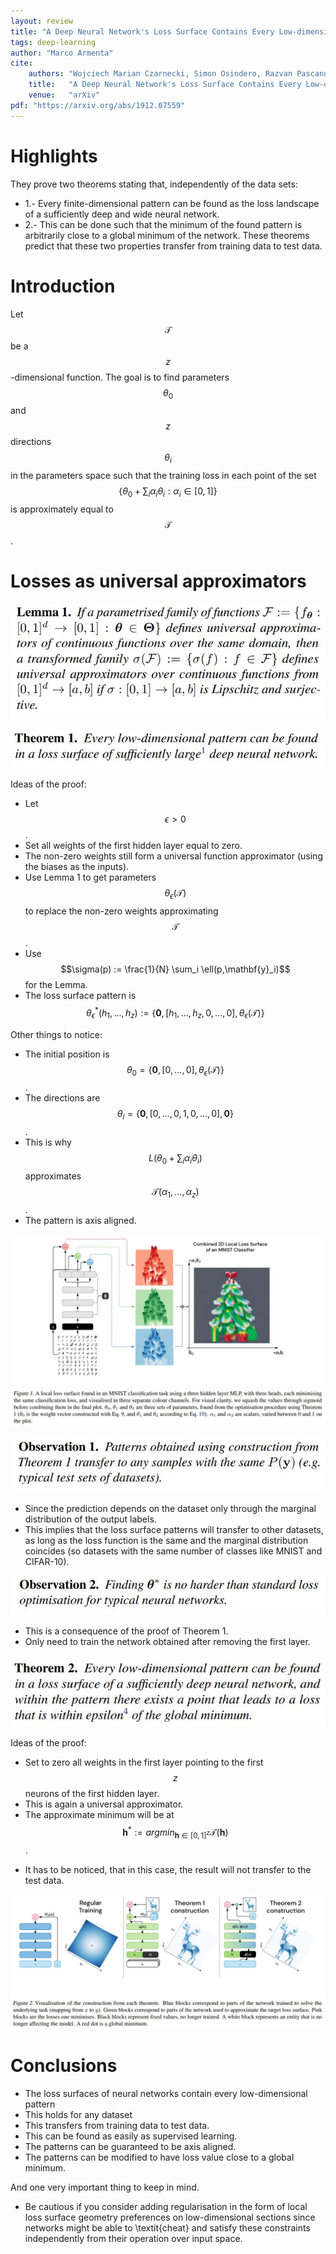 ```yaml
---
layout: review
title: "A Deep Neural Network's Loss Surface Contains Every Low-dimensional Pattern"
tags: deep-learning 
author: "Marco Armenta"
cite:
    authors: "Wojciech Marian Czarnecki, Simon Osindero, Razvan Pascanu, Max Jaderberg"
    title:   "A Deep Neural Network's Loss Surface Contains Every Low-dimensional Pattern"
    venue:   "arXiv"
pdf: "https://arxiv.org/abs/1912.07559"
---
```


# Highlights
They prove two theorems stating that, independently of the data sets:
- 1.- Every finite-dimensional pattern can be found as the loss landscape of a sufficiently deep and wide neural network.
- 2.- This can be done such that the minimum of the found pattern is arbitrarily close to a global minimum of the network.
These theorems predict that these two properties transfer from training data to test data.

# Introduction

Let $$\mathcal{T}$$ be a $$z$$-dimensional function. The goal is to find parameters $$\theta_0$$ and $$z$$ directions $$\theta_i$$ in the parameters space such that the training loss in each point of the set $$ \{ \theta_0 + \sum_i \alpha_i \theta_i : \alpha_i \in [0,1] \} $$ is approximately equal to $$\mathcal{T}$$.

# Losses as universal approximators

![](/article/images/Patterns-loss-landscape/sc01.jpg)

![](/article/images/Patterns-loss-landscape/sc02.jpg)

Ideas of the proof:
- Let $$\epsilon >0$$.
- Set all weights of the first hidden layer equal to zero.
- The non-zero weights still form a universal function approximator (using the biases as the inputs).
- Use Lemma 1 to get parameters $$\theta_\epsilon (\mathcal{T})$$ to replace the non-zero weights approximating $$\mathcal{T}$$.
- Use $$\sigma(p) := \frac{1}{N} \sum_i \ell(p,\mathbf{y}_i)$$ for the Lemma.
- The loss surface pattern is $$ \theta_\epsilon^*(h_1,...,h_z) := \{ \mathbf{0}, [h_1,...,h_z,0,...,0], \theta_\epsilon (\mathcal{T}) \} $$

Other things to notice:
- The initial position is $$\theta_0 = \{ \mathbf{0}, [0,...,0], \theta_\epsilon (\mathcal{T}) \} $$.
- The directions are $$\theta_i = \{ \mathbf{0}, [0,...,0,1,0,...,0], \mathbf{0} \} $$.
- This is why $$L(\theta_0 + \sum_i \alpha_i \theta_i)$$ approximates $$\mathcal{T}(\alpha_1,...,\alpha_z)$$.
- The pattern is axis aligned.

![](/article/images/Patterns-loss-landscape/sc03.jpg)

![](/article/images/Patterns-loss-landscape/ob1.jpg)
- Since the prediction depends on the dataset only through the marginal distribution of the output labels.
- This implies that the loss surface patterns will transfer to other datasets, as long as the loss function is the same and the marginal distribution coincides (so datasets with the same number of classes like MNIST and CIFAR-10).

![](/article/images/Patterns-loss-landscape/ob2.jpg)
- This is a consequence of the proof of Theorem 1.
- Only need to train the network obtained after removing the first layer.

![](/article/images/Patterns-loss-landscape/thm2.jpg)

Ideas of the proof:
- Set to zero all weights in the first layer pointing to the first $$z$$ neurons of the first hidden layer.
- This is again a universal approximator.
- The approximate minimum will be at $$ \mathbf{h}^* := argmin_{\mathbf{h} \in [0,1]^z} \mathcal{T}(\mathbf{h})$$.

* It has to be noticed, that in this case, the result will not transfer to the test data.

![](/article/images/Patterns-loss-landscape/sc04.jpg)

# Conclusions

* The loss surfaces of neural networks contain every low-dimensional pattern
* This holds for any dataset
* This transfers from training data to test data.
* This can be found as easily as supervised learning.
* The patterns can be guaranteed to be axis aligned.
* The patterns can be modified to have loss value close to a global minimum.

And one very important thing to keep in mind.

* Be cautious if you consider adding regularisation in the form of local loss surface geometry preferences on low-dimensional sections since networks might be able to \textit{cheat} and satisfy these constraints independently from their operation over input space.

